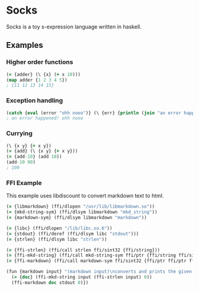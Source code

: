 # Socks
Socks is a toy s-expression language written in haskell. 

## Examples

### Higher order functions

```clojure
(= {adder} (\ {x} (+ x 10)))
(map adder {1 2 3 4 5}) 
; {11 12 13 14 15}
```

### Exception handling

```clojure
(catch {eval (error "ohh nooo")} (\ {err} {println (join "an error happened! " (show err))})) 
; an error happened! ohh nooo
```

### Currying

```clojure
(\ {x y} {+ x y})
(= {add} (\ {x y} {+ x y}))
(= {add-10} (add 10))
(add-10 90)
; 100
```

### FFI Example
This example uses libdiscount to convert markdown text to html. 

```clojure
(= {libmarkdown} (ffi/dlopen "/usr/lib/libmarkdown.so"))
(= {mkd-string-sym} (ffi/dlsym libmarkdown "mkd_string"))
(= {markdown-sym} (ffi/dlsym libmarkdown "markdown"))

(= {libc} (ffi/dlopen "/lib/libc.so.6"))
(= {stdout} (ffi/deref (ffi/dlsym libc "stdout")))
(= {strlen} (ffi/dlsym libc "strlen"))

(= {ffi-strlen} (ffi/call strlen ffi/sint32 {ffi/string}))
(= {ffi-mkd-string} (ffi/call mkd-string-sym ffi/ptr {ffi/string ffi/sint32 ffi/sint32}))
(= {ffi-markdown} (ffi/call markdown-sym ffi/sint32 {ffi/ptr ffi/ptr ffi/sint32}))

(fun {markdown input} "(markdown input)\nconverts and prints the given markdown string to html" { do
  (= {doc} (ffi-mkd-string input (ffi-strlen input) 0))
  (ffi-markdown doc stdout 0)})
```

